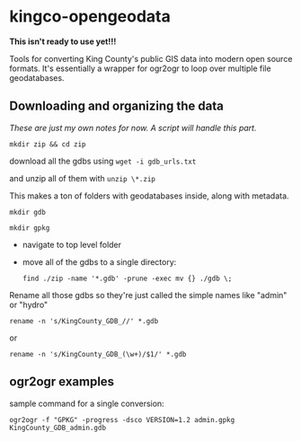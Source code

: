 # kingco-opengeodata

**This isn't ready to use yet!!!**

Tools for converting King County's public GIS data into modern open source formats. It's essentially a wrapper for ogr2ogr to loop over multiple file geodatabases.

## Downloading and organizing the data

*These are just my own notes for now. A script will handle this part.*

`mkdir zip && cd zip`

download all the gdbs using `wget -i gdb_urls.txt`

and unzip all of them with `unzip \*.zip`

This makes a ton of folders with geodatabases inside, along with metadata.



`mkdir gdb`

`mkdir gpkg`

- navigate to top level folder
- move all of the gdbs to a single directory: 

    `find ./zip -name '*.gdb' -prune -exec mv {} ./gdb \;`


Rename all those gdbs so they're just called the simple names like "admin" or "hydro"

`rename -n 's/KingCounty_GDB_//' *.gdb`

or

`rename -n 's/KingCounty_GDB_(\w+)/$1/' *.gdb`

## ogr2ogr examples
sample command for a single conversion:

`ogr2ogr -f "GPKG" -progress -dsco VERSION=1.2 admin.gpkg KingCounty_GDB_admin.gdb`
